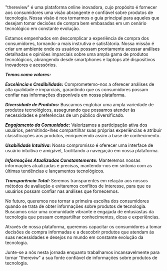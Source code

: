 "thereview" é uma plataforma online inovadora, cujo propósito é fornecer aos consumidores uma visão abrangente e confiável sobre produtos de tecnologia. Nossa visão é nos tornarmos o guia principal para aqueles que desejam tomar decisões de compra bem embasadas em um cenário tecnológico em constante evolução.

Estamos empenhados em descomplicar a experiência de compra dos consumidores, tornando-a mais instrutiva e satisfátoria. Nossa missão é criar um ambiente onde os usuários possam prontamente acessar análises detalhadas e opiniões imparciais sobre uma ampla gama de produtos tecnológicos, abrangendo desde smartphones e laptops  até dispositivos inovadores e acessórios.

***Temos como valores:***

   ***Excelência e Credibilidade:*** Comprometemo-nos a oferecer análises de alta qualidade e imparciais, garantindo que os consumidores possam confiar nas informações disponíveis em nossa plataforma.

   ***Diversidade de Produtos:*** Buscamos englobar uma ampla variedade de produtos tecnológicos, assegurando que possamos atender às necessidades e preferências de um público diversificado.

   ***Engajamento da Comunidade:*** Valorizamos a participação ativa dos usuários, permitindo-lhes compartilhar suas próprias experiências e atribuir classificações aos produtos, enriquecendo assim a base de conhecimento.

   ***Usabilidade Intuitiva:*** Nosso compromisso é oferecer uma interface de usuário intuitiva e amigável, facilitando a navegação em nossa plataforma.

   ***Informações Atualizadas Constantemente:*** Manteremos nossas informações atualizadas e precisas, mantendo-nos em sintonia com as últimas tendências e lançamentos tecnológicos.

   ***Transparência Total:*** Seremos transparentes em relação aos nossos métodos de avaliação e evitaremos conflitos de interesse, para que os usuários possam confiar nas análises que fornecemos.

No futuro, queremos nos tornar a primeira escolha dos consumidores quando se trata de obter informações sobre produtos de tecnologia. Buscamos criar uma comunidade vibrante e engajada de entusiastas da tecnologia que possam compartilhar conhecimentos, dicas e experiências.

Através de nossa plataforma, queremos capacitar os consumidores a tomar decisões de compra informadas e a descobrir produtos que atendam às suas necessidades e desejos no mundo em constante evolução da tecnologia.

Junte-se a nós nesta jornada enquanto trabalhamos incansavelmente para tornar "thereviw" a sua fonte confiável de informações sobre produtos de tecnologia.

